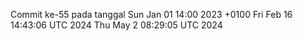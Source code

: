 Commit ke-55 pada tanggal Sun Jan 01 14:00 2023 +0100
Fri Feb 16 14:43:06 UTC 2024
Thu May  2 08:29:05 UTC 2024
